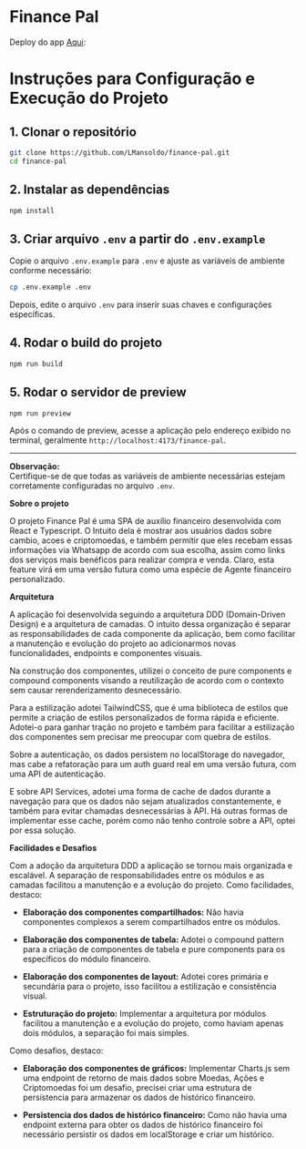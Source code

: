 # Finance Pal

Deploy do app [Aqui](https://lmansoldo.github.io/finance-pal):

# Instruções para Configuração e Execução do Projeto

## 1. Clonar o repositório
```bash
git clone https://github.com/LMansoldo/finance-pal.git
cd finance-pal
```

## 2. Instalar as dependências
```bash
npm install
```

## 3. Criar arquivo `.env` a partir do `.env.example`
Copie o arquivo `.env.example` para `.env` e ajuste as variáveis de ambiente conforme necessário:
```bash
cp .env.example .env
```
Depois, edite o arquivo `.env` para inserir suas chaves e configurações específicas.

## 4. Rodar o build do projeto
```bash
npm run build
```

## 5. Rodar o servidor de preview
```bash
npm run preview
```

Após o comando de preview, acesse a aplicação pelo endereço exibido no terminal, geralmente `http://localhost:4173/finance-pal`.

---

**Observação:**  
Certifique-se de que todas as variáveis de ambiente necessárias estejam corretamente configuradas no arquivo `.env`.

**Sobre o projeto**

O projeto Finance Pal é uma SPA de auxílio financeiro desenvolvida com React e Typescript. O Intuito dela é mostrar aos usuários dados sobre cambio, acoes e criptomoedas, e também permitir que eles recebam essas informações via Whatsapp de acordo com sua escolha, assim como links dos serviços mais benéficos para realizar compra e venda. Claro, esta feature virá em uma versão futura como uma espécie de Agente financeiro personalizado.

**Arquitetura**

A aplicação foi desenvolvida seguindo a arquitetura DDD (Domain-Driven Design) e a arquitetura de camadas. O intuito dessa organização é separar as responsabilidades de cada componente da aplicação, bem como facilitar a manutenção e evolução do projeto ao adicionarmos novas funcionalidades, endpoints e componentes visuais. 

Na construção dos componentes, utilizei o conceito de pure components e compound components visando a reutilização de acordo com o contexto sem causar rerenderizamento desnecessário.

Para a estilização adotei TailwindCSS, que é uma biblioteca de estilos que permite a criação de estilos personalizados de forma rápida e eficiente. Adotei-o para ganhar tração no projeto e também para facilitar a estilização dos componentes sem precisar me preocupar com quebra de estilos. 

Sobre a autenticação, os dados persistem no localStorage do navegador, mas cabe a refatoração para um auth guard real em uma versão futura, com uma API de autenticação.

E sobre API Services, adotei uma forma de cache de dados durante a navegação para que os dados não sejam atualizados constantemente, e também para evitar chamadas desnecessárias à API. Há outras formas de implementar esse cache, porém como não tenho controle sobre a API, optei por essa solução.


**Facilidades e Desafios**

Com a adoção da arquitetura DDD a aplicação se tornou mais organizada e escalável. A separação de responsabilidades entre os módulos e as camadas facilitou a manutenção e a evolução do projeto. Como facilidades, destaco:

- **Elaboração dos componentes compartilhados:** Não havia componentes complexos a serem compartilhados entre os módulos.

 - **Elaboração dos componentes de tabela:** Adotei o compound pattern para a criação de componentes de tabela e pure components para os específicos do módulo financeiro.

- **Elaboração dos componentes de layout:** Adotei cores primária e secundária para o projeto, isso facilitou a estilização e consistência visual.

- **Estruturação do projeto:** Implementar a arquitetura por módulos facilitou a manutenção e a evolução do projeto, como haviam apenas dois módulos, a separação foi mais simples.

Como desafios, destaco:

- **Elaboração dos componentes de gráficos:** Implementar Charts.js sem uma endpoint de retorno de mais dados sobre Moedas, Ações e Criptomoedas foi um desafio, precisei criar uma estrutura de persistencia para armazenar os dados de histórico financeiro.

- **Persistencia dos dados de histórico financeiro:** Como não havia uma endpoint externa para obter os dados de histórico financeiro foi necessário persistir os dados em localStorage e criar um histórico.

